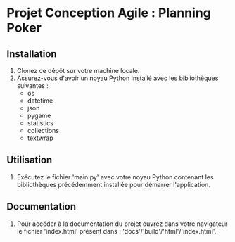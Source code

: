 # Projet Conception Agile : Planning Poker

## Installation

1. Clonez ce dépôt sur votre machine locale.
2. Assurez-vous d'avoir un noyau Python installé avec les bibliothèques suivantes :
    - os
    - datetime
    - json
    - pygame
    - statistics
    - collections
    - textwrap

## Utilisation

1. Exécutez le fichier 'main.py' avec votre noyau Python contenant les bibliothèques précédemment installée pour démarrer l'application.

## Documentation

1. Pour accéder à la documentation du projet ouvrez dans votre navigateur le fichier 'index.html' présent dans : 'docs'/'build'/'html'/'index.html'.